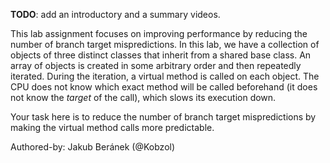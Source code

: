 **TODO**: add an introductory and a summary videos.

This lab assignment focuses on improving performance by reducing the number of branch target mispredictions. In this lab,
we have a collection of objects of three distinct classes that inherit from a shared base class. An array of objects is
created in some arbitrary order and then repeatedly iterated. During the iteration, a virtual method is called on each
object. The CPU does not know which exact method will be called beforehand (it does not know the *target* of the call),
which slows its execution down.

Your task here is to reduce the number of branch target mispredictions by making the virtual method calls more predictable.

Authored-by: Jakub Beránek (@Kobzol)